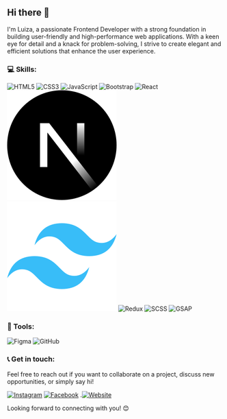 ## Hi there 👋
I'm Luiza, a passionate Frontend Developer with a strong foundation in building user-friendly and high-performance web applications. With a keen eye for detail and a knack for problem-solving, I strive to create elegant and efficient solutions that enhance the user experience.

### 💻 Skills:

![HTML5](https://img.shields.io/badge/-HTML5-E34F26?style=flat-square&logo=html5&logoColor=white)
![CSS3](https://img.shields.io/badge/-CSS3-1572B6?style=flat-square&logo=css3)
![JavaScript](https://img.shields.io/badge/-JavaScript-F7DF1E?style=flat-square&logo=javascript&logoColor=black)
![Bootstrap](https://img.shields.io/badge/-Bootstrap-563D7C?style=flat-square&logo=bootstrap)
![React](https://img.shields.io/badge/-React-61DAFB?style=flat-square&logo=react)
![Next.js](https://raw.githubusercontent.com/devicons/devicon/master/icons/nextjs/nextjs-original.svg)
![Tailwind CSS](https://raw.githubusercontent.com/devicons/devicon/master/icons/tailwindcss/tailwindcss-plain.svg)
![Redux](https://img.shields.io/badge/-Redux-764ABC?style=flat-square&logo=redux)
![SCSS](https://img.shields.io/badge/-SCSS-CC6699?style=flat-square&logo=sass)
![GSAP](https://img.shields.io/badge/-GSAP-88CE02?style=flat-square&logo=GreenSock&logoColor=white)

### 🔧 Tools:

![Figma](https://img.shields.io/badge/-Figma-F24E1E?style=flat-square&logo=figma&logoColor=white)
![GitHub](https://img.shields.io/badge/-GitHub-181717?style=flat-square&logo=github)

### 📞 Get in touch:
Feel free to reach out if you want to collaborate on a project, discuss new opportunities, or simply say hi!

[![Instagram](https://img.shields.io/badge/-Instagram-E4405F?style=flat-square&logo=Instagram&logoColor=white)](https://www.instagram.com/code_writer23/)
[![Facebook](https://img.shields.io/badge/-Facebook-1877F2?style=flat-square&logo=Facebook&logoColor=white)](https://www.facebook.com/share/nnh1piar381znaAU/?mibextid=LQQJ4d)
.[![Website](https://img.shields.io/badge/-Website-4285F4?style=flat-square&logo=google-chrome&logoColor=white)](https://portfolio-luiza-kim.vercel.app/)

Looking forward to connecting with you! 😊



